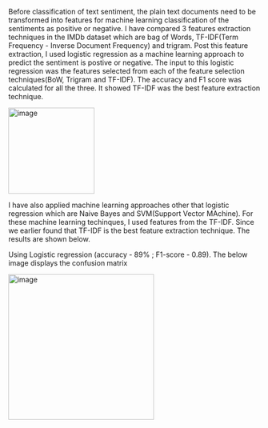Before classification of text sentiment, the plain text documents need to be transformed into features for machine learning classification of the sentiments as positive or negative. I have compared 3 features extraction techniques in the IMDb dataset which are bag of Words, TF-IDF(Term Frequency - Inverse Document Frequency) and trigram. Post this feature extraction, I used logistic regression as a machine learning approach to predict the sentiment is postive or negative. The input to this logistic regression was the features selected from each of the feature selection techniques(BoW, Trigram and TF-IDF). The accuracy and F1 score was calculated for all the three. It showed TF-IDF was the best feature extraction technique.

<img width="172" alt="image" src="https://github.com/Soham2oo4/GDSC_Shortlist_Task/assets/122992973/36f07ef1-9cb5-490f-9b88-7728982faf9a">


I have also applied machine learning approaches other that logistic regression which are Naive Bayes and SVM(Support Vector MAchine). For these machine learning techinques, I used features from the TF-IDF. Since we earlier found that TF-IDF is the best feature extraction technique. The results are shown below. 

Using Logistic regression (accuracy - 89% ; F1-score - 0.89). The below image displays the confusion matrix

<img width="291" alt="image" src="https://github.com/Soham2oo4/GDSC_Shortlist_Task/assets/122992973/88952478-f93b-4a1c-801a-581388af7580">
